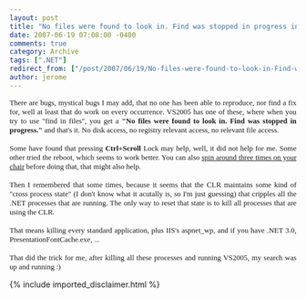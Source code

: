 ```yaml
---
layout: post
title: "No files were found to look in. Find was stopped in progress in VS2005"
date: 2007-06-19 07:08:00 -0400
comments: true
category: Archive
tags: [".NET"]
redirect_from: ["/post/2007/06/19/No-files-were-found-to-look-in-Find-was-stopped-in-progress-in-VS2005", "/post/2007/06/19/no-files-were-found-to-look-in-find-was-stopped-in-progress-in-vs2005"]
author: jerome
---
```

<!-- more -->
<p align="justify">
<font size="2"><font face="trebuchet ms,geneva">There are bugs, mystical bugs I may add, that no one has been able to reproduce, nor find a fix for, well at least that do work on every occurrence. VS2005 has one of these, where when you try to use &quot;find in files&quot;, you get a <strong>&quot;No files were found to look in. Find was stopped in progress.&quot;</strong> and that&#39;s it. No disk access, no registry relevant access, no relevant file access.<br />
<br />
Some have found that pressing <strong>Ctrl+Scroll</strong> Lock may help, well, it did not help for me. Some other tried the reboot, which seems to work better. You can also </font><a href="http://blogs.ugidotnet.org/franny/archive/2005/12/08/31303.aspx"><font face="trebuchet ms,geneva">spin around&nbsp;three times on your chair</font></a><font face="trebuchet ms,geneva"> before doing that, that might also&nbsp;help.<br />
<br />
Then I remembered that some times, because it seems that the CLR maintains some kind of &quot;cross process state&quot; (I don&#39;t know what it acutally&nbsp;is, so I&#39;m just guessing) that cripples all the .NET processes that are running. The only way to reset that state is to kill all processes that are using the CLR.<br />
<br />
That means killing every standard application, plus IIS&#39;s aspnet_wp, and if you have .NET 3.0, PresentationFontCache.exe, ...<br />
<br />
That did the trick for me, after killing all these processes and running VS2005, my search was up&nbsp;and running :)</font></font>
</p>

{% include imported_disclaimer.html %}
